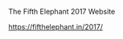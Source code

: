 The Fifth Elephant 2017 Website

<a href="https://fifthelephant.in/2014/">https://fifthelephant.in/2017/</a>